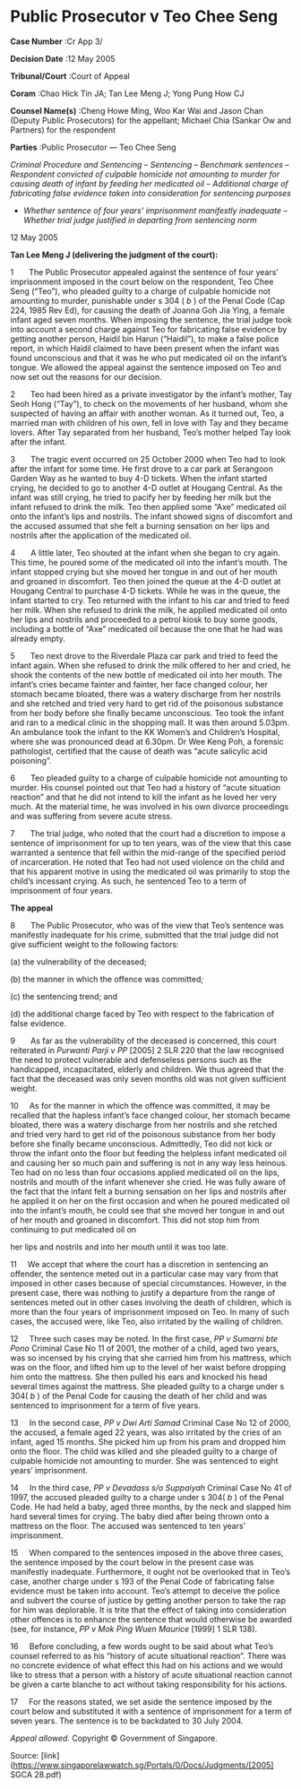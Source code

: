# Public Prosecutor v Teo Chee Seng 



**Case Number** :Cr App 3/ 

**Decision Date** :12 May 2005 

**Tribunal/Court** :Court of Appeal 

**Coram** :Chao Hick Tin JA; Tan Lee Meng J; Yong Pung How CJ 

**Counsel Name(s)** :Cheng Howe Ming, Woo Kar Wai and Jason Chan (Deputy Public Prosecutors) for the appellant; Michael Chia (Sankar Ow and Partners) for the respondent 

**Parties** :Public Prosecutor — Teo Chee Seng 

_Criminal Procedure and Sentencing_ – _Sentencing_ – _Benchmark sentences_ – _Respondent convicted of culpable homicide not amounting to murder for causing death of infant by feeding her medicated oil_ – _Additional charge of fabricating false evidence taken into consideration for sentencing purposes_ 

- _Whether sentence of four years' imprisonment manifestly inadequate_ – _Whether trial judge justified in departing from sentencing norm_ 

12 May 2005 

**Tan Lee Meng J (delivering the judgment of the court):** 

1       The Public Prosecutor appealed against the sentence of four years’ imprisonment imposed in the court below on the respondent, Teo Chee Seng (“Teo”), who pleaded guilty to a charge of culpable homicide not amounting to murder, punishable under s 304 ( _b_ ) of the Penal Code (Cap 224, 1985 Rev Ed), for causing the death of Joanna Goh Jia Ying, a female infant aged seven months. When imposing the sentence, the trial judge took into account a second charge against Teo for fabricating false evidence by getting another person, Haidil bin Harun (“Haidil”), to make a false police report, in which Haidil claimed to have been present when the infant was found unconscious and that it was he who put medicated oil on the infant’s tongue. We allowed the appeal against the sentence imposed on Teo and now set out the reasons for our decision. 

2       Teo had been hired as a private investigator by the infant’s mother, Tay Seoh Hong (“Tay”), to check on the movements of her husband, whom she suspected of having an affair with another woman. As it turned out, Teo, a married man with children of his own, fell in love with Tay and they became lovers. After Tay separated from her husband, Teo’s mother helped Tay look after the infant. 

3       The tragic event occurred on 25 October 2000 when Teo had to look after the infant for some time. He first drove to a car park at Serangoon Garden Way as he wanted to buy 4-D tickets. When the infant started crying, he decided to go to another 4-D outlet at Hougang Central. As the infant was still crying, he tried to pacify her by feeding her milk but the infant refused to drink the milk. Teo then applied some “Axe” medicated oil onto the infant’s lips and nostrils. The infant showed signs of discomfort and the accused assumed that she felt a burning sensation on her lips and nostrils after the application of the medicated oil. 

4       A little later, Teo shouted at the infant when she began to cry again. This time, he poured some of the medicated oil into the infant’s mouth. The infant stopped crying but she moved her tongue in and out of her mouth and groaned in discomfort. Teo then joined the queue at the 4-D outlet at Hougang Central to purchase 4-D tickets. While he was in the queue, the infant started to cry. Teo returned with the infant to his car and tried to feed her milk. When she refused to drink the milk, he applied medicated oil onto her lips and nostrils and proceeded to a petrol kiosk to buy some goods, including a bottle of “Axe” medicated oil because the one that he had was already empty. 


5       Teo next drove to the Riverdale Plaza car park and tried to feed the infant again. When she refused to drink the milk offered to her and cried, he shook the contents of the new bottle of medicated oil into her mouth. The infant’s cries became fainter and fainter, her face changed colour, her stomach became bloated, there was a watery discharge from her nostrils and she retched and tried very hard to get rid of the poisonous substance from her body before she finally became unconscious. Teo took the infant and ran to a medical clinic in the shopping mall. It was then around 5.03pm. An ambulance took the infant to the KK Women’s and Children’s Hospital, where she was pronounced dead at 6.30pm. Dr Wee Keng Poh, a forensic pathologist, certified that the cause of death was “acute salicylic acid poisoning”. 

6       Teo pleaded guilty to a charge of culpable homicide not amounting to murder. His counsel pointed out that Teo had a history of “acute situation reaction” and that he did not intend to kill the infant as he loved her very much. At the material time, he was involved in his own divorce proceedings and was suffering from severe acute stress. 

7       The trial judge, who noted that the court had a discretion to impose a sentence of imprisonment for up to ten years, was of the view that this case warranted a sentence that fell within the mid-range of the specified period of incarceration. He noted that Teo had not used violence on the child and that his apparent motive in using the medicated oil was primarily to stop the child’s incessant crying. As such, he sentenced Teo to a term of imprisonment of four years. 

**The appeal** 

8       The Public Prosecutor, who was of the view that Teo’s sentence was manifestly inadequate for his crime, submitted that the trial judge did not give sufficient weight to the following factors: 

 (a) the vulnerability of the deceased; 

 (b) the manner in which the offence was committed; 

 (c) the sentencing trend; and 

 (d) the additional charge faced by Teo with respect to the fabrication of false evidence. 

9       As far as the vulnerability of the deceased is concerned, this court reiterated in _Purwanti Parji v PP_ <span class="citation">[2005] 2 SLR 220</span> that the law recognised the need to protect vulnerable and defenseless persons such as the handicapped, incapacitated, elderly and children. We thus agreed that the fact that the deceased was only seven months old was not given sufficient weight. 

10     As for the manner in which the offence was committed, it may be recalled that the hapless infant’s face changed colour, her stomach became bloated, there was a watery discharge from her nostrils and she retched and tried very hard to get rid of the poisonous substance from her body before she finally became unconscious. Admittedly, Teo did not kick or throw the infant onto the floor but feeding the helpless infant medicated oil and causing her so much pain and suffering is not in any way less heinous. Teo had on no less than four occasions applied medicated oil on the lips, nostrils and mouth of the infant whenever she cried. He was fully aware of the fact that the infant felt a burning sensation on her lips and nostrils after he applied it on her on the first occasion and when he poured medicated oil into the infant’s mouth, he could see that she moved her tongue in and out of her mouth and groaned in discomfort. This did not stop him from continuing to put medicated oil on 


her lips and nostrils and into her mouth until it was too late. 

11     We accept that where the court has a discretion in sentencing an offender, the sentence meted out in a particular case may vary from that imposed in other cases because of special circumstances. However, in the present case, there was nothing to justify a departure from the range of sentences meted out in other cases involving the death of children, which is more than the four years of imprisonment imposed on Teo. In many of such cases, the accused were, like Teo, also irritated by the wailing of children. 

12     Three such cases may be noted. In the first case, _PP v Sumarni bte Pono_ Criminal Case No 11 of 2001, the mother of a child, aged two years, was so incensed by his crying that she carried him from his mattress, which was on the floor, and lifted him up to the level of her waist before dropping him onto the mattress. She then pulled his ears and knocked his head several times against the mattress. She pleaded guilty to a charge under s 304( _b_ ) of the Penal Code for causing the death of her child and was sentenced to imprisonment for a term of five years. 

13     In the second case, _PP v Dwi Arti Samad_ Criminal Case No 12 of 2000, the accused, a female aged 22 years, was also irritated by the cries of an infant, aged 15 months. She picked him up from his pram and dropped him onto the floor. The child was killed and she pleaded guilty to a charge of culpable homicide not amounting to murder. She was sentenced to eight years’ imprisonment. 

14     In the third case, _PP v Devadass s/o Suppaiyah_ Criminal Case No 41 of 1997, the accused pleaded guilty to a charge under s 304( _b_ ) of the Penal Code. He had held a baby, aged three months, by the neck and slapped him hard several times for crying. The baby died after being thrown onto a mattress on the floor. The accused was sentenced to ten years’ imprisonment. 

15     When compared to the sentences imposed in the above three cases, the sentence imposed by the court below in the present case was manifestly inadequate. Furthermore, it ought not be overlooked that in Teo’s case, another charge under s 193 of the Penal Code of fabricating false evidence must be taken into account. Teo’s attempt to deceive the police and subvert the course of justice by getting another person to take the rap for him was deplorable. It is trite that the effect of taking into consideration other offences is to enhance the sentence that would otherwise be awarded (see, for instance, _PP v Mok Ping Wuen Maurice_ <span class="citation">[1999] 1 SLR 138</span>). 

16     Before concluding, a few words ought to be said about what Teo’s counsel referred to as his “history of acute situational reaction”. There was no concrete evidence of what effect this had on his actions and we would like to stress that a person with a history of acute situational reaction cannot be given a carte blanche to act without taking responsibility for his actions. 

17     For the reasons stated, we set aside the sentence imposed by the court below and substituted it with a sentence of imprisonment for a term of seven years. The sentence is to be backdated to 30 July 2004. 

_Appeal allowed._ Copyright © Government of Singapore. 


Source: [link](https://www.singaporelawwatch.sg/Portals/0/Docs/Judgments/[2005] SGCA 28.pdf)
